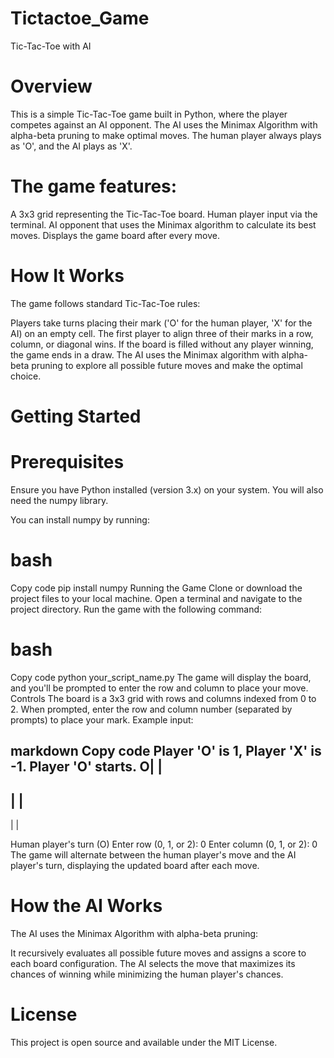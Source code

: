 # Tictactoe_Game
Tic-Tac-Toe with AI
# Overview
This is a simple Tic-Tac-Toe game built in Python, where the player competes against an AI opponent. The AI uses the Minimax Algorithm with alpha-beta pruning to make optimal moves. The human player always plays as 'O', and the AI plays as 'X'.

# The game features:

A 3x3 grid representing the Tic-Tac-Toe board.
Human player input via the terminal.
AI opponent that uses the Minimax algorithm to calculate its best moves.
Displays the game board after every move.
# How It Works
The game follows standard Tic-Tac-Toe rules:

Players take turns placing their mark ('O' for the human player, 'X' for the AI) on an empty cell.
The first player to align three of their marks in a row, column, or diagonal wins.
If the board is filled without any player winning, the game ends in a draw.
The AI uses the Minimax algorithm with alpha-beta pruning to explore all possible future moves and make the optimal choice.

# Getting Started
# Prerequisites
Ensure you have Python installed (version 3.x) on your system. You will also need the numpy library.

You can install numpy by running:

# bash
Copy code
pip install numpy
Running the Game
Clone or download the project files to your local machine.
Open a terminal and navigate to the project directory.
Run the game with the following command:
# bash
Copy code
python your_script_name.py
The game will display the board, and you'll be prompted to enter the row and column to place your move.
Controls
The board is a 3x3 grid with rows and columns indexed from 0 to 2.
When prompted, enter the row and column number (separated by prompts) to place your mark.
Example input:

markdown
Copy code
Player 'O' is 1, Player 'X' is -1. Player 'O' starts.
O| | 
-----
 | | 
-----
 | | 

Human player's turn (O)
Enter row (0, 1, or 2): 0
Enter column (0, 1, or 2): 0
The game will alternate between the human player's move and the AI player's turn, displaying the updated board after each move.

# How the AI Works
The AI uses the Minimax Algorithm with alpha-beta pruning:

It recursively evaluates all possible future moves and assigns a score to each board configuration.
The AI selects the move that maximizes its chances of winning while minimizing the human player's chances.
# License
This project is open source and available under the MIT License.
